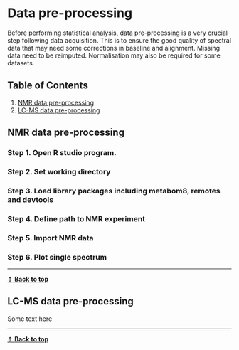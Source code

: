 # Data pre-processing 
Before performing statistical analysis, data pre-processing is a very crucial step following data acquisition. This is to ensure the good quality of spectral data that may need some corrections in baseline and alignment. Missing data need to be reimputed. Normalisation may also be required for some datasets.

## Table of Contents
1. [NMR data pre-processing](#nmr)
2. [LC-MS data pre-processing](#lcms)

## NMR data pre-processing <a name="nmr"></a>
### Step 1. Open R studio program.  
### Step 2. Set working directory 
### Step 3. Load library packages including metabom8, remotes and devtools
### Step 4. Define path to NMR experiment
### Step 5. Import NMR data
### Step 6. Plot single spectrum

---
[↥ **Back to top**](#top)

## LC-MS data pre-processing <a name="lcms"></a>
Some text here

---
[↥ **Back to top**](#top)
